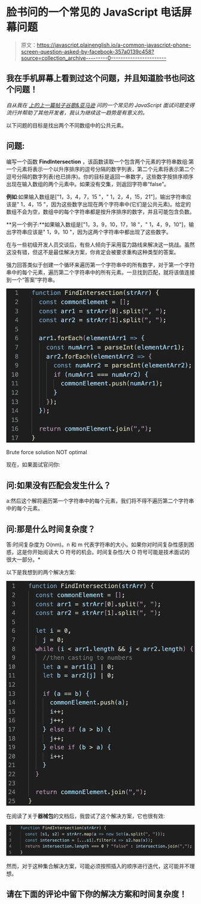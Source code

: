 # 脸书问的一个常见的 JavaScript 电话屏幕问题

> 原文：<https://javascript.plainenglish.io/a-common-javascript-phone-screen-question-asked-by-facebook-357a0139c458?source=collection_archive---------0----------------------->

## 我在手机屏幕上看到过这个问题，并且知道脸书也问这个问题！

*自从我在* [*上的上一篇帖子谷歌&亚马逊*](https://medium.com/javascript-in-plain-english/a-common-javascript-interview-question-asked-by-google-amazon-f18a260dabde?) *问的一个常见的 JavaScript 面试问题变得流行并帮助了其他开发者，我认为继续这一趋势是有意义的。*

以下问题的目标是找出两个不同数组中的公共元素。

## 问题:

编写一个函数 **FindIntersection** ，该函数读取一个包含两个元素的字符串数组:第一个元素将表示一个以升序排序的逗号分隔的数字列表，第二个元素将表示第二个逗号分隔的数字列表(也已排序)。你的目标是返回一串数字，这些数字按排序顺序出现在输入数组的两个元素中。如果没有交集，则返回字符串“false”。

**例如**:如果输入数组是["1，3，4，7，15 "，" 1，2，4，15，21"]，输出字符串应该是" 1，4，15 "，因为这些数字出现在两个字符串中(它们是公共元素)。给定的数组不会为空，数组中的每个字符串都是按升序排序的数字，并且可能包含负数。

**另一个例子:**如果输入数组是["1，3，9，10，17，18 "，" 1，4，9，10"]，输出字符串应该是" 1，9，10 "，因为这两个字符串中都出现了这些数字。

在与一些初级开发人员交谈后，有些人倾向于采用蛮力路线来解决这一挑战。虽然这没有错，但这不是最佳解决方案，你肯定会被要求重构这种类型的答案。

强力回答类似于创建一个循环来遍历第一个字符串中的所有数字，对于第一个字符串中的每个元素，遍历第二个字符串中的所有元素。一旦找到匹配，就将该值连接到一个“答案”字符串。

![](img/504faacc3f81b45dfe5dbf941968ab45.png)

Brute force solution NOT optimal

现在，如果面试官问你:

## 问:如果没有匹配会发生什么？

a:然后这个解将遍历第一个字符串中的每个元素，我们将不得不遍历第二个字符串中的每个元素。

## 问:那是什么时间复杂度？

答:时间复杂度为 O(nm)。n 和 m 代表字符串的大小。如果你对时间复杂性感到困惑，这是你开始阅读大 O 符号的机会。时间复杂性/大 O 符号可能是技术面试的很大一部分。*

以下是我想到的两个解决方案:

![](img/86360650185fe6c5e2770c0339bfa253.png)

在阅读了关于**器械包**的文档后，我尝试了这个解决方案，它也很有效:

![](img/57fd9a87937fad5eefa9ba82c8fc6f2e.png)

然而，对于这种集合解决方案，可能必须按照插入的顺序进行迭代，这可能并不理想。

## 请在下面的评论中留下你的解决方案和时间复杂度！